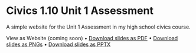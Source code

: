 # Civics 1.10 Unit 1 Assessment

A simple website for the Unit 1 Assessment in my high school civics course.

View as Website (coming soon) • [Download slides as PDF](https://raw.githubusercontent.com/valbuildr/civics-1.10-unit-1-assessment/refs/heads/master/public/downloads/1.10-unit-1-asessment.pdf) • [Download slides as PNGs](https://raw.githubusercontent.com/valbuildr/civics-1.10-unit-1-assessment/refs/heads/master/public/downloads/1.10-unit-1-asessment-pngs.zip) • [Download slides as PPTX](https://raw.githubusercontent.com/valbuildr/civics-1.10-unit-1-assessment/refs/heads/master/public/downloads/1.10-unit-1-asessment.pptx)